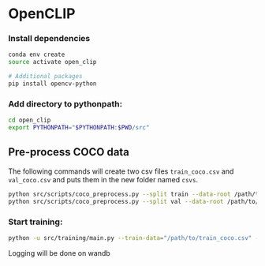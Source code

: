 # OpenCLIP

### Install dependencies

```bash
conda env create
source activate open_clip

# Additional packages
pip install opencv-python
```

### Add directory to pythonpath:

```bash
cd open_clip
export PYTHONPATH="$PYTHONPATH:$PWD/src"
```
## Pre-process COCO data
The following commands will create two csv files `train_coco.csv` and `val_coco.csv` and puts them in the new folder named `csvs`.

```bash
python src/scripts/coco_preprocess.py --split train --data-root /path/to/coco/dataset/ 
python src/scripts/coco_preprocess.py --split val --data-root /path/to/coco/dataset/
```

### Start training:

```bash
python -u src/training/main.py --train-data="/path/to/train_coco.csv" --val-data="/path/to/val_coco.csv"
```

Logging will be done on wandb
